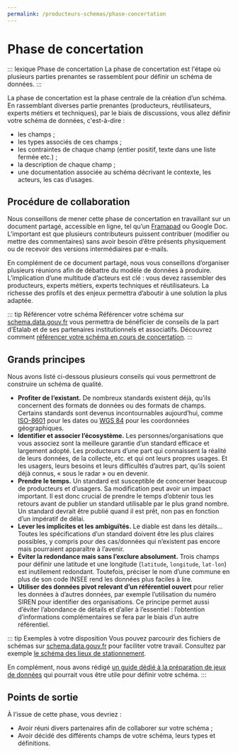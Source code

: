 ```yaml
---
permalink: /producteurs-schemas/phase-concertation
---
```


# Phase de concertation

::: lexique Phase de concertation
La phase de concertation est l'étape où plusieurs parties prenantes se rassemblent pour définir un schéma de données.
:::

La phase de concertation est la phase centrale de la création d’un schéma. En rassemblant diverses partie prenantes (producteurs, réutilisateurs, experts métiers et techniques), par le biais de discussions, vous allez définir votre schéma de données, c'est-à-dire :

- les champs ;
- les types associés de ces champs ;
- les contraintes de chaque champ (entier positif, texte dans une liste fermée etc.) ;
- la description de chaque champ ;
- une documentation associée au schéma décrivant le contexte, les acteurs, les cas d’usages.

## Procédure de collaboration

Nous conseillons de mener cette phase de concertation en travaillant sur un document partagé, accessible en ligne, tel qu’un [Framapad](https://framapad.org) ou Google Doc. L’important est que plusieurs contributeurs puissent contribuer (modifier ou mettre des commentaires) sans avoir besoin d’être présents physiquement ou de recevoir des versions intermédiaires par e-mails.

En complément de ce document partagé, nous vous conseillons d’organiser plusieurs réunions afin de débattre du modèle de données à produire. L’implication d’une multitude d’acteurs est clé : vous devez rassembler des producteurs, experts métiers, experts techniques et réutilisateurs. La richesse des profils et des enjeux permettra d’aboutir à une solution la plus adaptée.

::: tip Référencer votre schéma
Référencer votre schéma sur [schema.data.gouv.fr](https://schema.data.gouv.fr) vous permettra de bénéficier de conseils de la part d’Etalab et de ses partenaires institutionnels et associatifs. Découvrez comment [référencer votre schéma en cours de concertation](4-integration-schema-datagouv.md).
:::

## Grands principes
Nous avons listé ci-dessous plusieurs conseils qui vous permettront de construire un schéma de qualité.

- **Profiter de l’existant.** De nombreux standards existent déjà, qu’ils concernent des formats de données ou des formats de champs. Certains standards sont devenus incontournables aujourd’hui, comme [ISO-8601](https://fr.wikipedia.org/wiki/ISO_8601) pour les dates ou [WGS 84](https://fr.wikipedia.org/wiki/WGS_84) pour les coordonnées géographiques.
- **Identifier et associer l’écosystème.** Les personnes/organisations que vous associez sont la meilleure garantie d’un standard efficace et largement adopté. Les producteurs d’une part qui connaissent la réalité de leurs données, de la collecte, etc. et qui ont leurs propres usages. Et les usagers, leurs besoins et leurs difficultés d’autres part, qu’ils soient déjà connus, « sous le radar » ou en devenir.
- **Prendre le temps.** Un standard est susceptible de concerner beaucoup de producteurs et d’usagers. Sa modification peut avoir un impact important. Il est donc crucial de prendre le temps d’obtenir tous les retours avant de publier un standard utilisable par le plus grand nombre. Un standard devrait être publié quand il est prêt, non pas en fonction d’un impératif de délai.
- **Lever les implicites et les ambiguïtés.** Le diable est dans les détails… Toutes les spécifications d’un standard doivent être les plus claires possibles, y compris pour des cas/données qui n’existent pas encore mais pourraient apparaître à l’avenir.
- **Éviter la redondance mais sans l’exclure absolument.** Trois champs pour définir une latitude et une longitude (`latitude`, `longitude`, `lat-lon`) est inutilement redondant. Toutefois, préciser le nom d’une commune en plus de son code INSEE rend les données plus faciles à lire.
- **Utiliser des données pivot relevant d’un référentiel ouvert** pour relier les données à d’autres données, par exemple l’utilisation du numéro SIREN pour identifier des organisations. Ce principe permet aussi d’éviter l’abondance de détails et d’aller à l’essentiel : l’obtention d’informations complémentaires se fera par le biais d’un autre référentiel.

::: tip Exemples à votre disposition
Vous pouvez parcourir des fichiers de schémas sur [schema.data.gouv.fr](https://schema.data.gouv.fr) pour faciliter votre travail. Consultez par exemple [le schéma des lieux de stationnement](https://schema.data.gouv.fr/etalab/schema-stationnement/latest.html).

En complément, nous avons rédigé [un guide dédié à la préparation de jeux de données](../qualite/README.md) qui pourrait vous être utile pour définir votre schéma.
:::

## Points de sortie
À l’issue de cette phase, vous devriez :

- Avoir réuni divers partenaires afin de collaborer sur votre schéma ;
- Avoir décidé des différents champs de votre schéma, leurs types et définitions.
